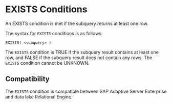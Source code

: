 <!-- loioa4ff220d84f21015a6c9b7d501ad9832 -->

# EXISTS Conditions

An EXISTS condition is met if the subquery returns at least one row.



The syntax for `EXISTS` conditions is as follows:

```
EXISTS( <subquery> )
```

The `EXISTS` condition is TRUE if the subquery result contains at least one row, and FALSE if the subquery result does not contain any rows. The `EXISTS` condition cannot be UNKNOWN.



<a name="loioa4ff220d84f21015a6c9b7d501ad9832__iq_refbb_101"/>

## Compatibility

The `EXISTS` condition is compatible between SAP Adaptive Server Enterprise and data lake Relational Engine.

